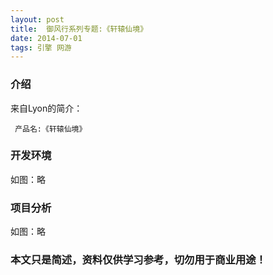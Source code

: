 ```yaml
---
layout: post
title:  御风行系列专题:《轩辕仙境》
date: 2014-07-01
tags: 引擎 网游
---
```



### 介绍


来自Lyon的简介：

	 产品名:《轩辕仙境》




### 开发环境

如图：略

### 项目分析

如图：略



### 本文只是简述，资料仅供学习参考，切勿用于商业用途！